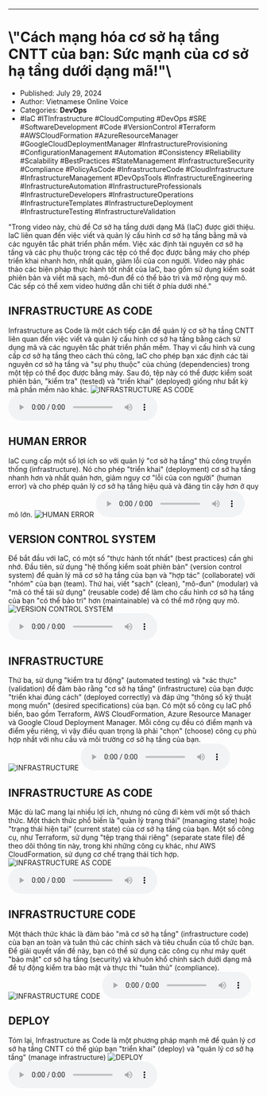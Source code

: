 
---

# \\"Cách mạng hóa cơ sở hạ tầng CNTT của bạn: Sức mạnh của cơ sở hạ tầng dưới dạng mã!\"\

- Published: July 29, 2024
- Author: Vietnamese Online Voice
- Categories: **DevOps**
- #IaC #ITInfrastructure #CloudComputing #DevOps #SRE #SoftwareDevelopment #Code #VersionControl #Terraform #AWSCloudFormation #AzureResourceManager #GoogleCloudDeploymentManager #InfrastructureProvisioning #ConfigurationManagement #Automation #Consistency #Reliability #Scalability #BestPractices #StateManagement #InfrastructureSecurity #Compliance #PolicyAsCode #InfrastructureCode #CloudInfrastructure #InfrastructureManagement #DevOpsTools #InfrastructureEngineering #InfrastructureAutomation #InfrastructureProfessionals #InfrastructureDevelopers #InfrastructureOperations #InfrastructureTemplates #InfrastructureDeployment #InfrastructureTesting #InfrastructureValidation

"Trong video này, chủ đề Cơ sở hạ tầng dưới dạng Mã (IaC) được giới thiệu. IaC liên quan đến việc viết và quản lý cấu hình cơ sở hạ tầng bằng mã và các nguyên tắc phát triển phần mềm. Việc xác định tài nguyên cơ sở hạ tầng và các phụ thuộc trong các tệp có thể đọc được bằng máy cho phép triển khai nhanh hơn, nhất quán, giảm lỗi của con người. Video này phác thảo các biện pháp thực hành tốt nhất của IaC, bao gồm sử dụng kiểm soát phiên bản và viết mã sạch, mô-đun để có thể bảo trì và mở rộng quy mô. Các sếp có thể xem video hướng dẫn chi tiết ở phía dưới nhé."


## INFRASTRUCTURE AS CODE

Infrastructure as Code là một cách tiếp cận để quản lý cơ sở hạ tầng CNTT liên quan đến việc viết và quản lý cấu hình cơ sở hạ tầng bằng cách sử dụng mã và các nguyên tắc phát triển phần mềm. Thay vì cấu hình và cung cấp cơ sở hạ tầng theo cách thủ công, IaC cho phép bạn xác định các tài nguyên cơ sở hạ tầng và "sự phụ thuộc" của chúng (dependencies) trong một tệp có thể đọc được bằng máy. Sau đó, tệp này có thể được kiểm soát phiên bản, "kiểm tra" (tested) và "triển khai" (deployed) giống như bất kỳ mã phần mềm nào khác.
![INFRASTRUCTURE AS CODE](https://http-archiver-apis-production-80.schnworks.com/storage/images/transitions/2024-07-29/transition--22868753384-Montserrat-Regular-512DA8.jpg)
<audio controls>
    <source src="https://http-archiver-apis-production-80.schnworks.com/storage/storage/audio/file-17618182308.mp3" type="audio/mpeg">
</audio>



## HUMAN ERROR

IaC cung cấp một số lợi ích so với quản lý "cơ sở hạ tầng" thủ công truyền thống (infrastructure). Nó cho phép "triển khai" (deployment) cơ sở hạ tầng nhanh hơn và nhất quán hơn, giảm nguy cơ "lỗi của con người" (human error) và cho phép quản lý cơ sở hạ tầng hiệu quả và đáng tin cậy hơn ở quy mô lớn.
![HUMAN ERROR](https://http-archiver-apis-production-80.schnworks.com/storage/images/transitions/2024-07-29/transition--11589033574-Montserrat-Medium-303F9F.jpg)
<audio controls>
    <source src="https://http-archiver-apis-production-80.schnworks.com/storage/storage/audio/file-7366099742.mp3" type="audio/mpeg">
</audio>



## VERSION CONTROL SYSTEM

Để bắt đầu với IaC, có một số "thực hành tốt nhất" (best practices) cần ghi nhớ. Đầu tiên, sử dụng "hệ thống kiểm soát phiên bản" (version control system) để quản lý mã cơ sở hạ tầng của bạn và "hợp tác" (collaborate) với "nhóm" của bạn (team). Thứ hai, viết "sạch" (clean), "mô-đun" (modular) và "mã có thể tái sử dụng" (reusable code) để làm cho cấu hình cơ sở hạ tầng của bạn "có thể bảo trì" hơn (maintainable) và có thể mở rộng quy mô.
![VERSION CONTROL SYSTEM](https://http-archiver-apis-production-80.schnworks.com/storage/images/transitions/2024-07-29/transition--43021296219-Montserrat-Medium-673AB7.jpg)
<audio controls>
    <source src="https://http-archiver-apis-production-80.schnworks.com/storage/storage/audio/file-8246753626.mp3" type="audio/mpeg">
</audio>



## INFRASTRUCTURE

Thứ ba, sử dụng "kiểm tra tự động" (automated testing) và "xác thực" (validation) để đảm bảo rằng "cơ sở hạ tầng" (infrastructure) của bạn được "triển khai đúng cách" (deployed correctly) và đáp ứng "thông số kỹ thuật mong muốn" (desired specifications) của bạn. Có một số công cụ IaC phổ biến, bao gồm Terraform, AWS CloudFormation, Azure Resource Manager và Google Cloud Deployment Manager. Mỗi công cụ đều có điểm mạnh và điểm yếu riêng, vì vậy điều quan trọng là phải "chọn" (choose) công cụ phù hợp nhất với nhu cầu và môi trường cơ sở hạ tầng của bạn.
![INFRASTRUCTURE](https://http-archiver-apis-production-80.schnworks.com/storage/images/transitions/2024-07-29/transition--50916746584-Montserrat-SemiBold-004895.jpg)
<audio controls>
    <source src="https://http-archiver-apis-production-80.schnworks.com/storage/storage/audio/file-32711251538.mp3" type="audio/mpeg">
</audio>



## INFRASTRUCTURE AS CODE

Mặc dù IaC mang lại nhiều lợi ích, nhưng nó cũng đi kèm với một số thách thức. Một thách thức phổ biến là "quản lý trạng thái" (managing state) hoặc "trạng thái hiện tại" (current state) của cơ sở hạ tầng của bạn. Một số công cụ, như Terraform, sử dụng "tệp trạng thái riêng" (separate state file) để theo dõi thông tin này, trong khi những công cụ khác, như AWS CloudFormation, sử dụng cơ chế trạng thái tích hợp.
![INFRASTRUCTURE AS CODE](https://http-archiver-apis-production-80.schnworks.com/storage/images/transitions/2024-07-29/transition-5188033526-Montserrat-Regular-7B1FA2.jpg)
<audio controls>
    <source src="https://http-archiver-apis-production-80.schnworks.com/storage/storage/audio/file-14976878480.mp3" type="audio/mpeg">
</audio>



## INFRASTRUCTURE CODE

Một thách thức khác là đảm bảo "mã cơ sở hạ tầng" (infrastructure code) của bạn an toàn và tuân thủ các chính sách và tiêu chuẩn của tổ chức bạn. Để giải quyết vấn đề này, bạn có thể sử dụng các công cụ như máy quét "bảo mật" cơ sở hạ tầng (security) và khuôn khổ chính sách dưới dạng mã để tự động kiểm tra bảo mật và thực thi "tuân thủ" (compliance).
![INFRASTRUCTURE CODE](https://http-archiver-apis-production-80.schnworks.com/storage/images/transitions/2024-07-29/transition-6372387132-Montserrat-Medium-512DA8.jpg)
<audio controls>
    <source src="https://http-archiver-apis-production-80.schnworks.com/storage/storage/audio/file-1043802681.mp3" type="audio/mpeg">
</audio>



## DEPLOY

Tóm lại, Infrastructure as Code là một phương pháp mạnh mẽ để quản lý cơ sở hạ tầng CNTT có thể giúp bạn "triển khai" (deploy) và "quản lý cơ sở hạ tầng" (manage infrastructure)
![DEPLOY](https://http-archiver-apis-production-80.schnworks.com/storage/images/transitions/2024-07-29/transition-4469865915-Montserrat-Medium-512DA8.jpg)
<audio controls>
    <source src="https://http-archiver-apis-production-80.schnworks.com/storage/storage/audio/file-24541140162.mp3" type="audio/mpeg">
</audio>

